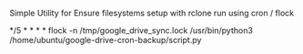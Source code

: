 Simple Utility for
Ensure filesystems setup with rclone
run using cron / flock

*/5 * * * * flock -n /tmp/google_drive_sync.lock /usr/bin/python3 /home/ubuntu/google-drive-cron-backup/script.py
